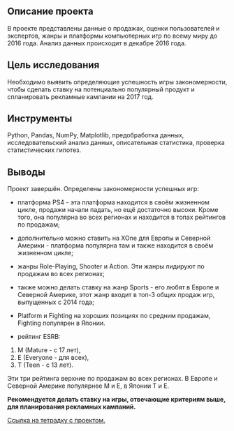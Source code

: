 ## Описание проекта 
В проекте представлены данные о продажах, оценки пользователей и экспертов, жанры и платформы компьютерных игр по всему миру до 2016 года.
Анализ данных происходит в декабре 2016 года.

## Цель исследования
Необходимо выявить определяющие успешность игры закономерности, чтобы сделать ставку на потенциально популярный продукт и спланировать рекламные кампании на 2017 год.

## Инструменты
Python, Pandas, NumPy, Matplotlib, предобработка данных, исследовательский анализ данных, описательная статистика, проверка статистических гипотез.

## Выводы 
Проект завершён. Определены закономерности успешных игр:

- платформа PS4 - эта платформа находится в своём жизненном цикле, продажи начали падать, но ещё достаточно высоки. Кроме того, она популярна во всех регионах и находится в топах рейтингов по продажам; 
- дополнительно можно ставить на XOne для Европы и Северной Америки - платформа популярна там и также находится в своём жизненном цикле;
- жанры Role-Playing, Shooter и Action. Эти жанры лидируют по продажам во всех регионах;
- также можно делать ставку на жанр Sports - его любят в Европе и Северной Америке, этот жанр входит в топ-3 общих продаж игр, выпущенных с 2014 года; 
- Platform и Fighting на хороших позициях по средним продажам, Fighting популярен в Японии.

- рейтинг ESRB: 
1. M (Mature - с 17 лет), 
2. E (Everyone - для всех), 
3. T (Teen - с 13 лет).

Эти три рейтинга верхние по продажам во всех регионах. В Европе и Северной Америке популярнее M и E, в Японии T и E.

**Рекомендуется делать ставку на игры, отвечающие критериям выше, для планирования рекламных кампаний.**

[Ссылка на тетрадку с проектом.](https://github.com/D-A-Y8/Portfolio/blob/main/Computer%20games%20sales%20analysis/Computer%20games%20sales%20analysis.ipynb)
